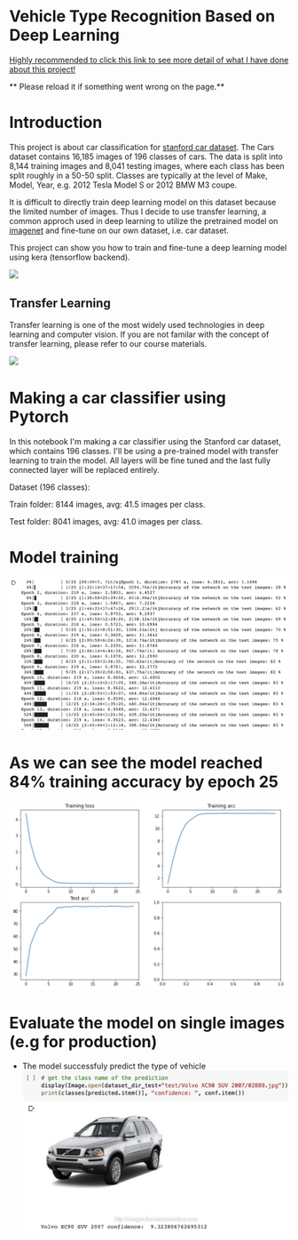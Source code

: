 # Vehicle Type Recognition Based on Deep Learning


<a href="https://github.com/joshlingy/Vehicle-Type-Recognition-Based-on-Deep-Learning/blob/master/Vehicle_Type_Recognition_Based_on_Deep_Learning.ipynb">Highly recommended to click this link to see more detail of what I have done about this project!</a>


** Please reload it if something went wrong on the page.**

# Introduction

This project is about car classification for [stanford car dataset](https://ai.stanford.edu/~jkrause/cars/car_dataset.html). The Cars dataset contains 16,185 images of 196 classes of cars. The data is split into 8,144 training images and 8,041 testing images, where each class has been split roughly in a 50-50 split. Classes are typically at the level of Make, Model, Year, e.g. 2012 Tesla Model S or 2012 BMW M3 coupe.

It is difficult to directly train deep learning model on this dataset because the limited number of images. Thus I decide to use transfer learning, a common approch used in deep learning to utilize the pretrained model on [imagenet](http://www.image-net.org/) and fine-tune on our own dataset, i.e. car dataset.

This project can show you how to train and fine-tune a deep learning model using kera (tensorflow backend).

![](https://ai.stanford.edu/~jkrause/cars/class_montage.jpg)


## Transfer Learning
Transfer learning is one of the most widely used technologies in deep learning and computer vision. If you are not familar with the concept of transfer learning, please refer to our course materials.

![](https://cdn-images-1.medium.com/max/2000/1*9GTEzcO8KxxrfutmtsPs3Q.png)

# Making a car classifier using Pytorch

In this notebook I'm making a car classifier using the Stanford car dataset, which contains 196 classes.
I'll be using a pre-trained model with transfer learning to train the model. All layers will be fine tuned and the last fully connected layer will be replaced entirely.

Dataset (196 classes):

Train folder: 8144 images, avg: 41.5 images per class.

Test folder: 8041 images, avg: 41.0 images per class.

# Model training
![](graphs/epoch.png)

# As we can see the model reached 84% training accuracy by epoch 25
![](graphs/curve.png)

# Evaluate the model on single images (e.g for production)
* The model successfuly predict the type of vehicle
![](graphs/prediction.png)

